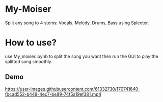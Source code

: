 # My-Moiser
Split any song to 4 stems: Vocals, Melody, Drums, Bass using Spleeter.

# How to use?
use My_moiser.ipynb to split the song you want then run the GUI to play the splitted song smoothly.


## Demo
https://user-images.githubusercontent.com/61332730/170741640-fbcad552-b448-4ec7-be89-74f5a19ef381.mp4

